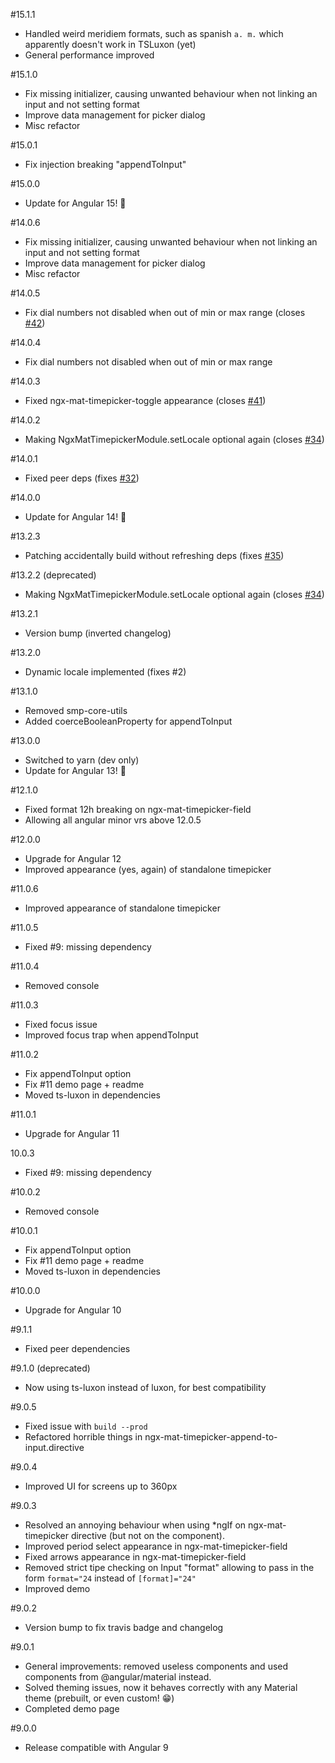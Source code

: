 #15.1.1
* Handled weird meridiem formats, such as spanish `a. m.` which apparently doesn't work in TSLuxon (yet)
* General performance improved 

#15.1.0
* Fix missing initializer, causing unwanted behaviour when not linking an input and not setting format
* Improve data management for picker dialog
* Misc refactor

#15.0.1
* Fix injection breaking "appendToInput"

#15.0.0
* Update for Angular 15! 🎉

#14.0.6
* Fix missing initializer, causing unwanted behaviour when not linking an input and not setting format
* Improve data management for picker dialog
* Misc refactor

#14.0.5
* Fix dial numbers not disabled when out of min or max range (closes [#42](https://github.com/tonysamperi/ngx-mat-timepicker/issues/42))

#14.0.4
* Fix dial numbers not disabled when out of min or max range

#14.0.3
* Fixed ngx-mat-timepicker-toggle appearance (closes [#41](https://github.com/tonysamperi/ngx-mat-timepicker/issues/41))

#14.0.2
* Making NgxMatTimepickerModule.setLocale optional again (closes [#34](https://github.com/tonysamperi/ngx-mat-timepicker/issues/34))

#14.0.1
* Fixed peer deps (fixes [#32](https://github.com/tonysamperi/ngx-mat-timepicker/issues/32))

#14.0.0
* Update for Angular 14! 🎉

#13.2.3
* Patching accidentally build without refreshing deps (fixes [#35](https://github.com/tonysamperi/ngx-mat-timepicker/issues/35))

#13.2.2 (deprecated)
* Making NgxMatTimepickerModule.setLocale optional again (closes [#34](https://github.com/tonysamperi/ngx-mat-timepicker/issues/34))

#13.2.1
* Version bump (inverted changelog)

#13.2.0
* Dynamic locale implemented (fixes #2)

#13.1.0
* Removed smp-core-utils
* Added coerceBooleanProperty for appendToInput

#13.0.0
* Switched to yarn (dev only)
* Update for Angular 13! 🎉

#12.1.0
* Fixed format 12h breaking on ngx-mat-timepicker-field
* Allowing all angular minor vrs above 12.0.5

#12.0.0
* Upgrade for Angular 12
* Improved appearance (yes, again) of standalone timepicker

#11.0.6
* Improved appearance of standalone timepicker

#11.0.5
* Fixed #9: missing dependency

#11.0.4
* Removed console

#11.0.3
* Fixed focus issue
* Improved focus trap when appendToInput

#11.0.2
* Fix appendToInput option
* Fix #11 demo page + readme
* Moved ts-luxon in dependencies

#11.0.1
* Upgrade for Angular 11

10.0.3
* Fixed #9: missing dependency

#10.0.2
* Removed console

#10.0.1
* Fix appendToInput option
* Fix #11 demo page + readme
* Moved ts-luxon in dependencies

#10.0.0
* Upgrade for Angular 10

#9.1.1
* Fixed peer dependencies

#9.1.0 (deprecated)
* Now using ts-luxon instead of luxon, for best compatibility

#9.0.5
* Fixed issue with `build --prod`
* Refactored horrible things in ngx-mat-timepicker-append-to-input.directive

#9.0.4
* Improved UI for screens up to 360px

#9.0.3
* Resolved an annoying behaviour when using *ngIf on ngx-mat-timepicker directive (but not on the component). 
* Improved period select appearance in ngx-mat-timepicker-field
* Fixed arrows appearance in ngx-mat-timepicker-field
* Removed strict tipe checking on Input "format" allowing to pass in the form `format="24` instead of `[format]="24"`
* Improved demo

#9.0.2
* Version bump to fix travis badge and changelog

#9.0.1
* General improvements: removed useless components and used components from @angular/material instead.
* Solved theming issues, now it behaves correctly with any Material theme (prebuilt, or even custom! 😁)
* Completed demo page 

#9.0.0
* Release compatible with Angular 9
